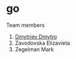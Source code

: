 # go
Team members
1. [Dmytriev Dmytro](https://github.com/dirayser)
2. Zavodovska Elizavieta
3. Zegelman Mark
